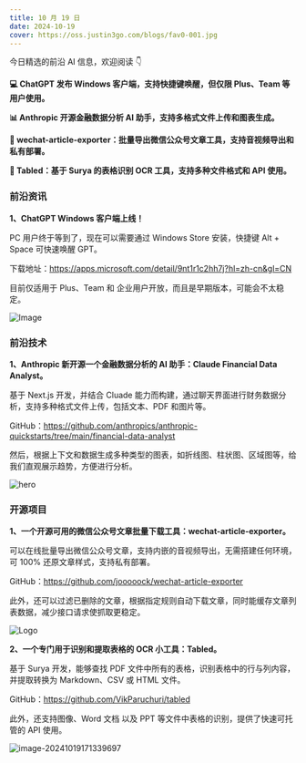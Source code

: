 ```yaml
---
title: 10 月 19 日
date: 2024-10-19
cover: https://oss.justin3go.com/blogs/fav0-001.jpg
---
```


今日精选的前沿 AI 信息，欢迎阅读 👇

**💻 ChatGPT 发布 Windows 客户端，支持快捷键唤醒，但仅限 Plus、Team 等用户使用。**

**📊 Anthropic 开源金融数据分析 AI 助手，支持多格式文件上传和图表生成。**

**📱 wechat-article-exporter：批量导出微信公众号文章工具，支持音视频导出和私有部署。**

**📄 Tabled：基于 Surya 的表格识别 OCR 工具，支持多种文件格式和 API 使用。**



### 前沿资讯

**1、ChatGPT Windows 客户端上线！**

PC 用户终于等到了，现在可以需要通过 Windows Store 安装，快捷键 Alt + Space 可快速唤醒 GPT。

下载地址：https://apps.microsoft.com/detail/9nt1r1c2hh7j?hl=zh-cn&gl=CN

目前仅适用于 Plus、Team 和 企业用户开放，而且是早期版本，可能会不太稳定。

![Image](https://cdn.jsdelivr.net/gh/freelander/oss@master/baodian/2024-10-19/GaG1fg3acAA3Y3x.jpeg)



### 前沿技术

**1、Anthropic 新开源一个金融数据分析的 AI 助手：Claude Financial Data Analyst。**

基于 Next.js 开发，并结合 Cluade 能力而构建，通过聊天界面进行财务数据分析，支持多种格式文件上传，包括文本、PDF 和图片等。

GitHub：https://github.com/anthropics/anthropic-quickstarts/tree/main/financial-data-analyst

然后，根据上下文和数据生成多种类型的图表，如折线图、柱状图、区域图等，给我们直观展示趋势，方便进行分析。

![hero](https://cdn.jsdelivr.net/gh/freelander/oss@master/baodian/2024-10-19/hero.png)



### 开源项目

**1、一个开源可用的微信公众号文章批量下载工具：wechat-article-exporter。**

可以在线批量导出微信公众号文章，支持内嵌的音视频导出，无需搭建任何环境，可 100% 还原文章样式，支持私有部署。

GitHub：https://github.com/jooooock/wechat-article-exporter

此外，还可以过滤已删除的文章，根据指定规则自动下载文章，同时能缓存文章列表数据，减少接口请求使抓取更稳定。

![Logo](https://cdn.jsdelivr.net/gh/freelander/oss@master/baodian/2024-10-19/logo.svg)

**2、一个专门用于识别和提取表格的 OCR 小工具：Tabled。**

基于 Surya 开发，能够查找 PDF 文件中所有的表格，识别表格中的行与列内容，并提取转换为 Markdown、CSV 或 HTML 文件。

GitHub：https://github.com/VikParuchuri/tabled

此外，还支持图像、Word 文档 以及 PPT 等文件中表格的识别，提供了快速可托管的 API 使用。

![image-20241019171339697](https://cdn.jsdelivr.net/gh/freelander/oss@master/baodian/2024-10-19/image-20241019171339697.png)

